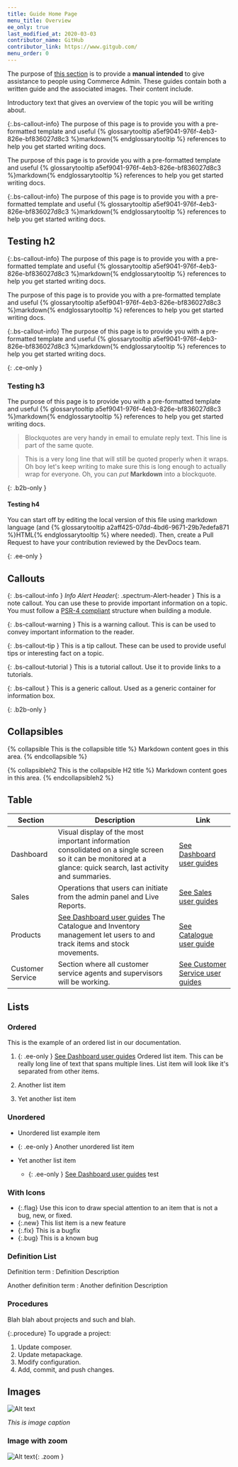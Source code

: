 ```yaml
---
title: Guide Home Page
menu_title: Overview
ee_only: true
last_modified_at: 2020-03-03
contributor_name: GitHub
contributor_link: https://www.gitgub.com/
menu_order: 0
---
```


The purpose of [this section](https://www.google.com) is to provide a **manual intended** to give assistance to people using Commerce Admin. These guides contain both a written guide and the associated images. Their content include.

Introductory text that gives an overview of the topic you will be writing about.

{:.bs-callout-info}
The purpose of this page is to provide you with a pre-formatted template and useful {% glossarytooltip a5ef9041-976f-4eb3-826e-bf836027d8c3 %}markdown{% endglossarytooltip %} references to help you get started writing docs.

The purpose of this page is to provide you with a pre-formatted template and useful {% glossarytooltip a5ef9041-976f-4eb3-826e-bf836027d8c3 %}markdown{% endglossarytooltip %} references to help you get started writing docs.

{:.bs-callout-info}
The purpose of this page is to provide you with a pre-formatted template and useful {% glossarytooltip a5ef9041-976f-4eb3-826e-bf836027d8c3 %}markdown{% endglossarytooltip %} references to help you get started writing docs.
## Testing h2

{:.bs-callout-info}
The purpose of this page is to provide you with a pre-formatted template and useful {% glossarytooltip a5ef9041-976f-4eb3-826e-bf836027d8c3 %}markdown{% endglossarytooltip %} references to help you get started writing docs.

The purpose of this page is to provide you with a pre-formatted template and useful {% glossarytooltip a5ef9041-976f-4eb3-826e-bf836027d8c3 %}markdown{% endglossarytooltip %} references to help you get started writing docs.

{:.bs-callout-info}
The purpose of this page is to provide you with a pre-formatted template and useful {% glossarytooltip a5ef9041-976f-4eb3-826e-bf836027d8c3 %}markdown{% endglossarytooltip %} references to help you get started writing docs.

{: .ce-only }
### Testing h3

The purpose of this page is to provide you with a pre-formatted template and useful {% glossarytooltip a5ef9041-976f-4eb3-826e-bf836027d8c3 %}markdown{% endglossarytooltip %} references to help you get started writing docs.

> Blockquotes are very handy in email to emulate reply text.
> This line is part of the same quote.

> This is a very long line that will still be quoted properly when it wraps. Oh boy let's keep writing to make sure this is long enough to actually wrap for everyone. Oh, you can *put* **Markdown** into a blockquote.

{: .b2b-only }
#### Testing h4

You can start off by editing the local version of this file using markdown language (and {% glossarytooltip a2aff425-07dd-4bd6-9671-29b7edefa871 %}HTML{% endglossarytooltip %} where needed). Then, create a Pull Request to have your contribution reviewed by the DevDocs team.

{: .ee-only }
## Callouts

{: .bs-callout-info }
*Info Alert Header*{: .spectrum-Alert-header }
This is a note callout. You can use these to provide important information on a topic.
You must follow a <a href="http://www.php-fig.org/psr/psr-4/">PSR-4 compliant</a> structure when building a module.

{: .bs-callout-warning }
This is a warning callout. This is can be used to convey important information to the reader.

{: .bs-callout-tip }
This is a tip callout. These can be used to provide useful tips or interesting fact on a topic.

{: .bs-callout-tutorial }
This is a tutorial callout. Use it to provide links to a tutorials.

{: .bs-callout }
This is a generic callout. Used as a generic container for information box.

{: .b2b-only }
## Collapsibles

{% collapsible This is the collapsible title %}
  Markdown content goes in this area.
{% endcollapsible %}

{% collapsibleh2 This is the collapsible H2 title %}
  Markdown content goes in this area.
{% endcollapsibleh2 %}

## Table

| Section          | Description                                                                                                                                                     | Link                                         |
| ---------------- | --------------------------------------------------------------------------------------------------------------------------------------------------------------- | -------------------------------------------- |
| Dashboard        | Visual display of the most important information consolidated on a single screen so it can be monitored at a glance: quick search, last activity and summaries. | [See Dashboard user guides](subpage/)        |
| <span class="b2b-only"> Sales            | Operations that users can initiate from the admin panel and Live Reports.                                                                                       | [See Sales user guides](subpage/)            |
| Products         | <span class="ee-only"> [See Dashboard user guides](subpage/) The Catalogue and Inventory management let users to  and track items and stock movements.                                                                       | [See Catalogue user guide](subpage/)         |
| Customer Service | Section where all customer service agents and supervisors will be working.                                                                                      | [See Customer Service user guides](subpage/) |


## Lists

### Ordered

This is the example of an ordered list in our documentation.

1. {: .ee-only } [See Dashboard user guides](subpage/) Ordered list item. This can be really long line of text that spans multiple lines. List item will look like it's separated from other items.
1. Another list item

1. Yet another list item

### Unordered

*  Unordered list example item
*  {: .ee-only } Another unordered list item

*  Yet another list item
   *  {: .ee-only } [See Dashboard user guides](subpage/) test

### With Icons

*  {:.flag} Use this icon to draw special attention to an item that is not a bug, new, or fixed.
*  {:.new} This list item is a new feature
*  {:.fix} This is a bugfix
*  {:.bug} This is a known bug

### Definition List

Definition term
: Definition Description

Another definition term
: Another definition Description

### Procedures

Blah blah about projects and such and blah.

{:.procedure}
To upgrade a project:

1. Update composer.
1. Update metapackage.
1. Modify configuration.
1. Add, commit, and push changes.

## Images

![Alt text](http://via.placeholder.com/1000x500)

_This is image caption_

### Image with zoom

![Alt text](http://via.placeholder.com/1000x500){: .zoom }
